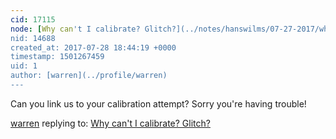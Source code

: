 ```yaml
---
cid: 17115
node: [Why can't I calibrate? Glitch?](../notes/hanswilms/07-27-2017/why-can-t-i-calibrate-glitch)
nid: 14688
created_at: 2017-07-28 18:44:19 +0000
timestamp: 1501267459
uid: 1
author: [warren](../profile/warren)
---
```


Can you link us to your calibration attempt? Sorry you're having trouble!

[warren](../profile/warren) replying to: [Why can't I calibrate? Glitch?](../notes/hanswilms/07-27-2017/why-can-t-i-calibrate-glitch)

